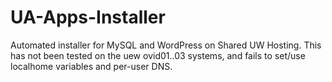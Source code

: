 UA-Apps-Installer
=================

Automated installer for MySQL and WordPress on Shared UW Hosting. This has not been tested on the uew ovid01..03 systems, and fails to set/use localhome variables and per-user DNS.
